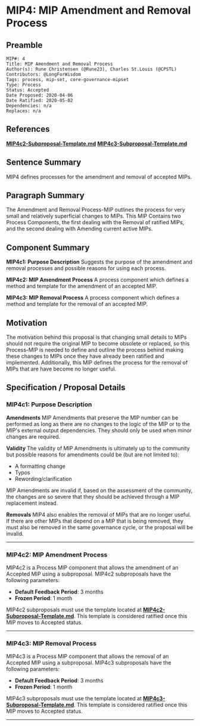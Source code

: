 # MIP4: MIP Amendment and Removal Process

## Preamble
```
MIP#: 4
Title: MIP Amendment and Removal Process
Author(s): Rune Christensen (@Rune23), Charles St.Louis (@CPSTL)
Contributors: @LongForWisdom
Tags: process, mip-set, core-governance-mipset
Type: Process
Status: Accepted
Date Proposed: 2020-04-06
Date Ratified: 2020-05-02
Dependencies: n/a
Replaces: n/a
  ```

## References
**[MIP4c2-Subproposal-Template.md](MIP4c2-Subproposal-Template.md)**
**[MIP4c3-Subproposal-Template.md](MIP4c3-Subproposal-Template.md)**

## Sentence Summary

MIP4 defines processes for the amendment and removal of accepted MIPs.

## Paragraph Summary

The Amendment and Removal Process-MIP outlines the process for very small and relatively superficial changes to MIPs. This MIP Contains two Process Components, the first dealing with the Removal of ratified MIPs, and the second dealing with Amending current active MIPs.

## Component Summary

**MIP4c1: Purpose Description**
Suggests the purpose of the amendment and removal processes and possible reasons for using each process.

**MIP4c2: MIP Amendment Process**
A process component which defines a method and template for the amendment of an accepted MIP.

**MIP4c3: MIP Removal Process**
A process component which defines a method and template for the removal of an accepted MIP.

## Motivation

The motivation behind this proposal is that changing small details to MIPs should not require the original MIP to become obsolete or replaced, so this Process-MIP is needed to define and outline the process behind making these changes to MIPs once they have already been ratified and implemented. Additionally, this MIP defines the process for the removal of MIPs that are have become no longer useful.

## Specification / Proposal Details

### MIP4c1: Purpose Description

**Amendments**
MIP Amendments that preserve the MIP number can be performed as long as there are no changes to the logic of the MIP or to the MIP's external output dependencies. They should only be used when minor changes are required.

**Validity**
The validity of MIP Amendments is ultimately up to the community but possible reasons for amendments could be (but are not limited to):
- A formatting change
- Typos
- Rewording/clarification

MIP Amendments are invalid if, based on the assessment of the community, the changes are so severe that they should be achieved through a MIP replacement instead.

**Removals**
MIP4 also enables the removal of MIPs that are no longer useful. If there are other MIPs that depend on a MIP that is being removed, they must also be removed in the same governance cycle, or the proposal will be invalid.

---
### MIP4c2: MIP Amendment Process

MIP4c2 is a Process MIP component that allows the amendment of an Accepted MIP using a subproposal. MIP4c2 subproposals have the following parameters:
- **Default Feedback Period**: 3 months
- **Frozen Period**: 1 month

MIP4c2 subproposals must use the template located at  **[MIP4c2-Subproposal-Template.md](MIP4c2-Subproposal-Template.md)**. This template is considered ratified once this MIP moves to Accepted status.

---
### MIP4c3: MIP Removal Process

MIP4c3 is a Process MIP component that allows the removal of an Accepted MIP using a subproposal. MIP4c3 subproposals have the following parameters:
- **Default Feedback Period**: 3 months
- **Frozen Period**: 1 month

MIP4c3 subproposals must use the template located at  **[MIP4c3-Subproposal-Template.md](MIP4c3-Subproposal-Template.md)**. This template is considered ratified once this MIP moves to Accepted status.

---
